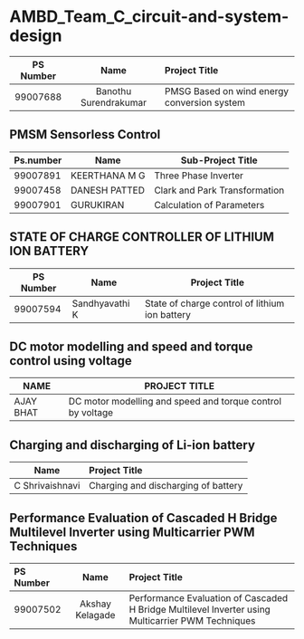 # AMBD_Team_C_circuit-and-system-design

|PS Number|Name|Project Title|
|:----:|:---:|:-----|
|99007688|Banothu Surendrakumar|PMSG Based on wind energy conversion system|

## PMSM Sensorless Control
|Ps.number| Name | Sub-Project Title |
|---------|------|---------------|
|99007891|KEERTHANA M G | Three Phase Inverter |
|99007458|DANESH PATTED | Clark and Park Transformation |
|99007901|GURUKIRAN | Calculation of Parameters |


## STATE OF CHARGE CONTROLLER OF LITHIUM ION BATTERY
|PS Number|Name|Project Title|
|--|--|--|
|99007594|Sandhyavathi K|State of charge control of lithium ion battery|


## DC motor modelling and speed and torque control using voltage
|NAME|PROJECT TITLE|
|--|--|
|AJAY BHAT| DC motor modelling and speed and torque control by  voltage|


## Charging and discharging of Li-ion battery
|Name|Project Title|
|:---:|:-----|
|C Shrivaishnavi|Charging and discharging of battery|

## Performance Evaluation of Cascaded H Bridge Multilevel Inverter using Multicarrier PWM Techniques
PS Number|Name|Project Title|
|:---|:---:|:-----|
|99007502|Akshay Kelagade|Performance Evaluation of Cascaded H Bridge Multilevel Inverter using Multicarrier PWM Techniques|
